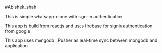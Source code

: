 #Abishek_shah

This is simple whatsapp-clone with sign-in authentication

This app is build from reactjs and uses firebase for signin authentication from google

This app uses mongodb , Pusher as real-time sync between mongodb and application

